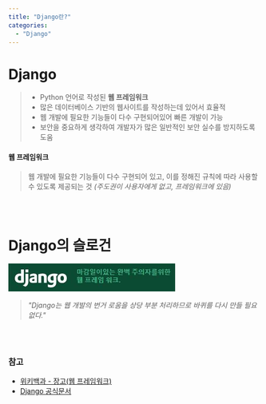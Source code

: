 ```yaml
---
title: "Django란?"
categories: 
  - "Django"
---
```


# Django
> * Python 언어로 작성된 <strong>웹 프레임워크</strong>
> * 많은 데이터베이스 기반의 웹사이트를 작성하는데 있어서 효율적
> * 웹 개발에 필요한 기능들이 다수 구현되어있어 빠른 개발이 가능
> * 보안을 중요하게 생각하여 개발자가 많은 일반적인 보안 실수를 방지하도록 도움

#### 웹 프레임워크
> 웹 개발에 필요한 기능들이 다수 구현되어 있고, 이를 정해진 규칙에 따라 사용할 수 있도록 제공되는 것
> <em>(주도권이 사용자에게 없고, 프레임워크에 있음)</em>

<br>
<br>

# Django의 슬로건
<img src="/assets/images/2020-09-23-what_is_django/slogan1.JPG">

> <em>"Django는 웹 개발의 번거 로움을 상당 부분 처리하므로 바퀴를 다시 만들 필요 없다."</em>

<br>
<br>

### 참고
* <a target="_blank" href="https://ko.wikipedia.org/wiki/%EC%9E%A5%EA%B3%A0_(%EC%9B%B9_%ED%94%84%EB%A0%88%EC%9E%84%EC%9B%8C%ED%81%AC)">위키백과 - 장고(웹 프레임워크)</a>
* <a target="_blank" href="https://www.djangoproject.com/">Django 공식문서</a>



